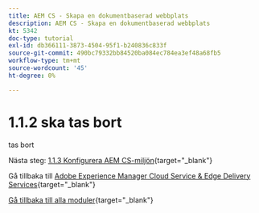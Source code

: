 ```yaml
---
title: AEM CS - Skapa en dokumentbaserad webbplats
description: AEM CS - Skapa en dokumentbaserad webbplats
kt: 5342
doc-type: tutorial
exl-id: db366111-3873-4504-95f1-b240836c833f
source-git-commit: 490bc79332bb84520ba084ec784ea3ef48a68fb5
workflow-type: tm+mt
source-wordcount: '45'
ht-degree: 0%

---
```


# 1.1.2 ska tas bort

tas bort

Nästa steg: [1.1.3 Konfigurera AEM CS-miljön](./ex3.md){target="_blank"}

Gå tillbaka till [Adobe Experience Manager Cloud Service &amp; Edge Delivery Services](./aemcs.md){target="_blank"}

[Gå tillbaka till alla moduler](./../../../overview.md){target="_blank"}
